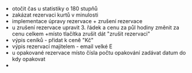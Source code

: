 - otočit čas u statistiky o 180 stupňů
- zakázat rezervaci kurtů v minulosti
- implementace úpravy rezervace + zrušení rezervace
- u zrušení rezervace upravit 3. řádek a cenu za půl hodiny změnit za cenu celkem +místo tlačítka zrušit dát "zrušit rezervaci"
- výpis ceníků - přidat k ceně "Kč"
- výpis rezervací majitelem - email velké E
- u opakované rezervace místo čísla počtu opakování zadávat datum do kdy opakovat
- 
